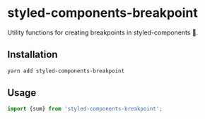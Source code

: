 # styled-components-breakpoint

Utility functions for creating breakpoints in styled-components 💅.

## Installation

```bash
yarn add styled-components-breakpoint
```

## Usage

```js
import {sum} from 'styled-components-breakpoint';
```
